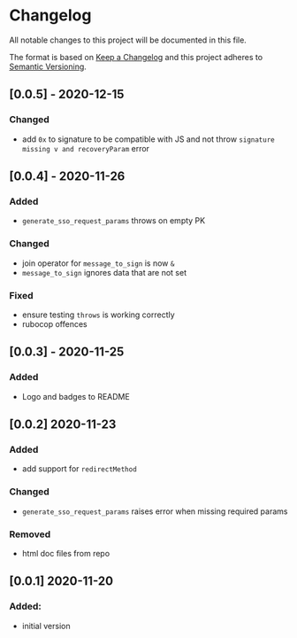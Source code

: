 # Changelog
All notable changes to this project will be documented in this file.

The format is based on [Keep a Changelog](http://keepachangelog.com/en/1.0.0/)
and this project adheres to [Semantic Versioning](http://semver.org/spec/v2.0.0.html).

## [0.0.5] - 2020-12-15
### Changed
- add `0x` to signature to be compatible with JS and not throw `signature missing v and recoveryParam` error

## [0.0.4] - 2020-11-26
### Added
- `generate_sso_request_params` throws on empty PK

### Changed
- join operator for `message_to_sign` is now `&`
- `message_to_sign` ignores data that are not set

### Fixed
- ensure testing `throws` is working correctly
- rubocop offences

## [0.0.3] - 2020-11-25
### Added
- Logo and badges to README

## [0.0.2] 2020-11-23
### Added
- add support for `redirectMethod`

### Changed
- `generate_sso_request_params` raises error when missing required params

### Removed
- html doc files from repo

## [0.0.1] 2020-11-20
### Added:
- initial version

